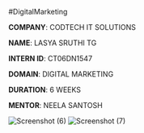 #DigitalMarketing

**COMPANY**: CODTECH IT SOLUTIONS

**NAME**: LASYA SRUTHI TG

**INTERN ID**: CT06DN1547

**DOMAIN**: DIGITAL MARKETING 

**DURATION**: 6 WEEKS 

**MENTOR**: NEELA SANTOSH

![Screenshot (6)](https://github.com/user-attachments/assets/9b29b546-ff67-445a-ab8f-a86667446c5d)
![Screenshot (7)](https://github.com/user-attachments/assets/0ad1cadd-f61d-44fd-a172-597f86db9e96)
